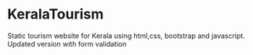# KeralaTourism
Static tourism website for Kerala using html,css, bootstrap and javascript. Updated version with form validation 
